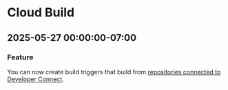 # Cloud Build

## 2025-05-27 00:00:00-07:00

### Feature

You can now create build triggers that build from [repositories connected to Developer Connect](https://cloud.google.com/build/docs/triggers#devcon-triggers).